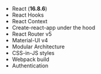 - React (**16.8.6**)
- React Hooks
- React Context
- Create-react-app under the hood
- React Router v5
- Material-UI v4
- Modular Architecture
- CSS-in-JS styles
- Webpack build
- Authentication
